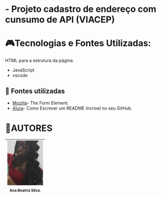 #  - Projeto cadastro de endereço com cunsumo de API (VIACEP)


 





# 🎮Tecnologias e Fontes Utilizadas:
 
HTML para a estrutura da página.
- JavaScript
- vscode  
 





## 🚧 Fontes utilizadas
* [Mozilla](https://developer.mozilla.org/en-US/docs/Web/HTML/Element/form)- The Form Element.
* [Alura](https://www.alura.com.br/artigos/escrever-bom-readme)- Como Escrever um README Incrível no seu GitHub.
 
 # 💋AUTORES
 [<img loading="bia.jpg" src="bia.jpg" width=115><br><sub>Ana Beatriz Silva.</sub>](https://github.com/biasantorii) |
| :---: